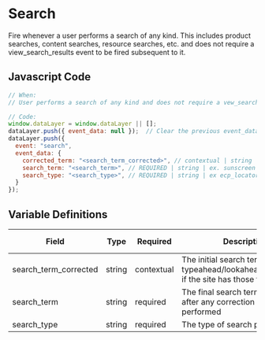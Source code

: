# Search

Fire whenever a user performs a search of any kind. This includes product searches, content searches, resource searches, etc. and does not require a view_search_results event to be fired subsequent to it.

## Javascript Code

```js
// When:
// User performs a search of any kind and does not require a vew_search_results event to be fired, subsequently.

// Code:
window.dataLayer = window.dataLayer || [];
dataLayer.push({ event_data: null });  // Clear the previous event_data object.
dataLayer.push({
  event: "search",
  event_data: {
    corrected_term: "<search_term_corrected>", // contextual | string | ex. suns
    search_term: "<search_term>", // REQUIRED | string | ex. sunscreen
    search_type: "<search_type>", // REQUIRED | string | ex ecp_locator,product,site	
  }
});
```

## Variable Definitions

|Field|Type|Required|Description|Example|Maximum Length|
| --- | --- | --- | --- | --- | --- |
|search_term_corrected|string|contextual|The initial search term before typeahead/lookahead/suggestion, if the site has those features.|`suns`|`100`|
|search_term|string|required|The final search term submitted after any correction has been performed|`sunscreen`|`100`|
|search_type|string|required|The type of search performed|`ecp_locator`,`product`,`site`|`100`|
